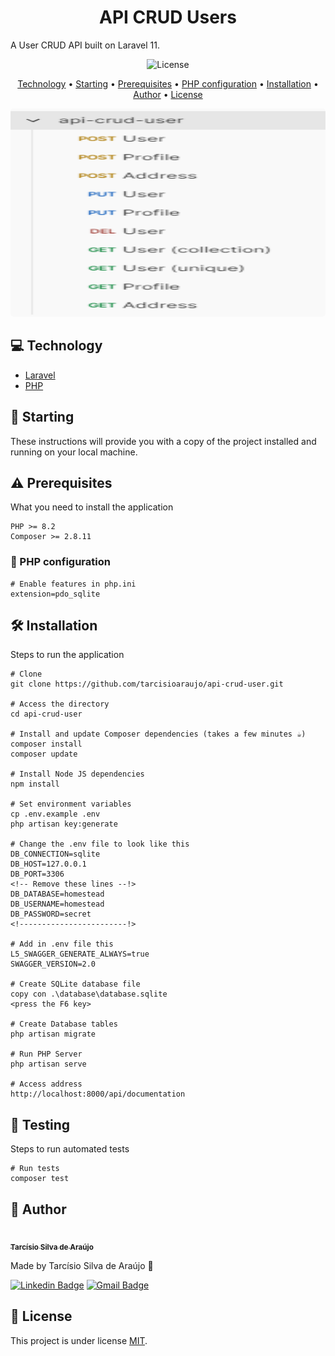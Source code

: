 <h1 align="center">API CRUD Users</h1>

A User CRUD API built on Laravel 11.

<p align="center">		
	<img src="https://img.shields.io/github/license/tarcisioaraujo/api-crud-user?style=plastic" alt="License">	 
</p>

<p align="center">
	<a href="#computer-technology">Technology</a> •		
	<a href="#runner-starting">Starting</a> •
	<a href="#warning-prerequisites">Prerequisites</a> •
	<a href="#elephant-php-configuration">PHP configuration</a> •
	<a href="#hammer_and_wrench-installation">Installation</a> •	
	<a href="#construction_worker-author">Author</a> •
	<a href="#memo-license">License</a>
</p>

<p align="center">
	<kbd>
		<img alt="Login" title="#Login" width="512" height="333" style="border-radius: 5px" src="./assets/endpoints.png">
	</kbd>		
</p>

## :computer: Technology

-   [Laravel](https://laravel.com/)
-   [PHP](https://www.php.net/)

## :runner: Starting

These instructions will provide you with a copy of the project installed and running on your local machine.

## :warning: Prerequisites

What you need to install the application

```
PHP >= 8.2
Composer >= 2.8.11
```

### :elephant: PHP configuration

```
# Enable features in php.ini
extension=pdo_sqlite
```

## :hammer_and_wrench: Installation

Steps to run the application

```
# Clone
git clone https://github.com/tarcisioaraujo/api-crud-user.git

# Access the directory
cd api-crud-user

# Install and update Composer dependencies (takes a few minutes ☕)
composer install
composer update

# Install Node JS dependencies
npm install

# Set environment variables
cp .env.example .env
php artisan key:generate

# Change the .env file to look like this
DB_CONNECTION=sqlite
DB_HOST=127.0.0.1
DB_PORT=3306
<!-- Remove these lines --!>
DB_DATABASE=homestead
DB_USERNAME=homestead
DB_PASSWORD=secret
<!------------------------!>

# Add in .env file this
L5_SWAGGER_GENERATE_ALWAYS=true
SWAGGER_VERSION=2.0

# Create SQLite database file
copy con .\database\database.sqlite
<press the F6 key>

# Create Database tables
php artisan migrate

# Run PHP Server
php artisan serve

# Access address
http://localhost:8000/api/documentation
```

## :muscle: Testing

Steps to run automated tests

```
# Run tests
composer test
```

## :construction_worker: Author

<a href="https://github.com/tarcisioaraujo">
 <img style="border-radius: 50%;" src="https://avatars.githubusercontent.com/u/47223046?v=4" width="100px;" alt=""/>
 <br />
 <sub><b>Tarcísio Silva de Araújo</b></sub></a> <a href="https://github.com/tarcisioaraujo" title="GitHub"></a>

Made by Tarcísio Silva de Araújo 👋

[![Linkedin Badge](https://img.shields.io/badge/-Tarcísio-blue?style=flat-square&logo=Linkedin&logoColor=white&link=https://www.linkedin.com/in/tarcisiosaraujo/)](https://www.linkedin.com/in/tarcisiosaraujo/)
[![Gmail Badge](https://img.shields.io/badge/-tarcisio.saraujo@gmail.com-c14438?style=flat-square&logo=Gmail&logoColor=white&link=mailto:tarcisio.saraujo@gmail.com)](mailto:tarcisio.saraujo@gmail.com)

## :memo: License

This project is under license [MIT](./LICENSE).
